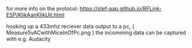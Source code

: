 for more info on the protocol:
https://stef-aap.github.io/RFLink-ESP/KlikAanKlikUit.html

hooking up a 433mhz reciever data output to a pc, ( Measure5vACwithMiceInOfPc.png ) the incomming data can be captured with e.g. Audacity


